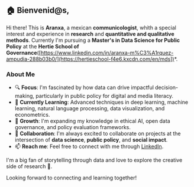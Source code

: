 ## 🏠 Bienvenid@s, 

Hi there! This is **Aranxa**, a mexican **communicologist**, whith a special interest and experience in **research** and **quantitative and qualitative methods**. Currently I'm pursuing a **Master's in Data Science for Public Policy** at the **Hertie School of Governance**([https://www.linkedin.com/in/aranxa-m%C3%A1rquez-ampudia-288b03b0/](https://hertieschool-f4e6.kxcdn.com/en/mds])*. 

### About Me
- 🔍 **Focus**: I'm fascinated by how data can drive impactful decision-making, particularly in public policy for digital and media literacy.
- 🎯 **Currently Learning**: Advanced techniques in deep learning, machine learning, natural language processing, data visualization, and econometrics.
- 🌱 **Growth**: I'm expanding my knowledge in ethical AI, open data governance, and policy evaluation frameworks.
- 🤝 **Collaboration**: I'm always excited to collaborate on projects at the intersection of **data science**, **public policy**, and **social impact**.
- 📫 **Reach me**: Feel free to connect with me through [LinkedIn](https://www.linkedin.com/in/aranxa-m%C3%A1rquez-ampudia-288b03b0/).

I'm a big fan of storytelling through data and love to explore the creative side of research 🥸.

Looking forward to connecting and learning together!
